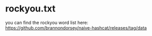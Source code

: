 # rockyou.txt
you can find the rockyou word list here:  
https://github.com/brannondorsey/naive-hashcat/releases/tag/data
